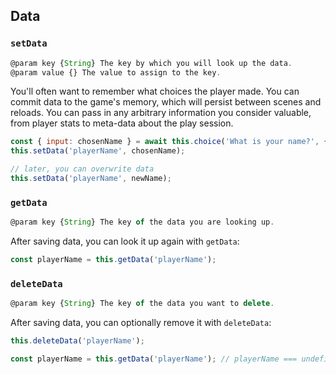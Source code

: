 ## Data

### `setData`

```js
@param key {String} The key by which you will look up the data.
@param value {} The value to assign to the key.
```

You'll often want to remember what choices the player made. You can commit data to the game's memory, which will persist between scenes and reloads. You can pass in any arbitrary information you consider valuable, from player stats to meta-data about the play session.

```js
const { input: chosenName } = await this.choice('What is your name?', { inputable: true });
this.setData('playerName', chosenName);

// later, you can overwrite data
this.setData('playerName', newName);
```

### `getData`

```js
@param key {String} The key of the data you are looking up.
```

After saving data, you can look it up again with `getData`:

```js
const playerName = this.getData('playerName');
```

### `deleteData`

```js
@param key {String} The key of the data you want to delete.
```

After saving data, you can optionally remove it with `deleteData`:

```js
this.deleteData('playerName');

const playerName = this.getData('playerName'); // playerName === undefined
```
